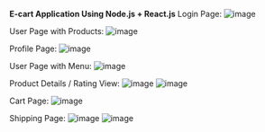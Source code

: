 **E-cart Application Using Node.js + React.js**
Login Page:
![image](https://github.com/ShajindC/ecart-main/assets/159808191/6a9ee75d-3e97-4721-bc0c-4382de8ba4fe)

User Page with Products:
![image](https://github.com/ShajindC/ecart-main/assets/159808191/63fd1f60-dc5b-4f54-a118-3c6060b171f1)

Profile Page:
![image](https://github.com/ShajindC/ecart-main/assets/159808191/1958d0ab-9db3-4604-85c4-8e3cd877fe1d)

User Page with Menu:
![image](https://github.com/ShajindC/ecart-main/assets/159808191/3bc78184-34d9-4ede-ae74-99f6d04714a6)

Product Details / Rating View:
![image](https://github.com/ShajindC/ecart-main/assets/159808191/c00fc34e-ee60-4c7c-bb24-1530c6e1a81d)
![image](https://github.com/ShajindC/ecart-main/assets/159808191/8abda42d-b7ae-41e0-a6c7-d227c9ca589a)

Cart Page:
![image](https://github.com/ShajindC/ecart-main/assets/159808191/b97e06d7-df49-4986-8a14-42a05b96e3f7)

Shipping Page:
![image](https://github.com/ShajindC/ecart-main/assets/159808191/6f031cfe-a2b2-41c1-a51f-7896ac231d20)
![image](https://github.com/ShajindC/ecart-main/assets/159808191/81681a5b-4346-46a7-8d86-1a6b0180f1ac)
